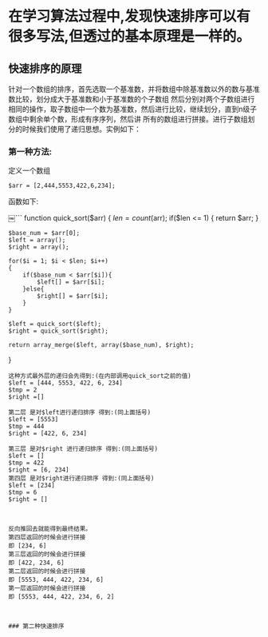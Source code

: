 # 在学习算法过程中,发现快速排序可以有很多写法,但透过的基本原理是一样的。
##  快速排序的原理
  针对一个数组的排序，首先选取一个基准数，并将数组中除基准数以外的数与基准数比较，划分成大于基准数和小于基准数的个子数组
然后分别对两个子数组进行相同的操作，取子数组中一个数为基准数，然后进行比较，继续划分，直到n级子数组中剩余单个数，形成有序序列，然后讲
所有的数组进行拼接。进行子数组划分的时候我们使用了递归思想。实例如下：

### 第一种方法:
定义一个数组

```
$arr = [2,444,5553,422,6,234];

```

函数如下:


￼```
function quick_sort($arr)
{
    $len = count($arr);
    if($len <= 1) {
        return $arr;
    }

    $base_num = $arr[0];
    $left = array();
    $right = array();

    for($i = 1; $i < $len; $i++)
    {
        if($base_num < $arr[$i]){
            $left[] = $arr[$i];
        }else{
            $right[] = $arr[$i];
        }
    }

    $left = quick_sort($left);
    $right = quick_sort($right);

    return array_merge($left, array($base_num), $right);
}
```
这种方式最外层的递归会先得到:(在内部调用quick_sort之前的值)
$left = [444, 5553, 422, 6, 234]
$tmp = 2
$right =[]

第二层 是对$left进行递归排序 得到:(同上面括号)
$left = [5553]
$tmp = 444
$right = [422, 6, 234]

第三层 是对$right 进行递归排序 得到:(同上面括号)
$left = []
$tmp = 422
$right = [6, 234]
第四层 是对$right进行递归排序 得到:(同上面括号)
$left = [234]
$tmp = 6
$right = []



反向推回去就能得到最终结果。
第四层返回的时候会进行拼接
即 [234, 6]
第三层返回的时候会进行拼接
即 [422, 234, 6]
第二层返回的时候会进行拼接
即 [5553, 444, 422, 234, 6]
第一层返回的时候会进行拼接
即 [5553, 444, 422, 234, 6, 2]



### 第二种快速排序
